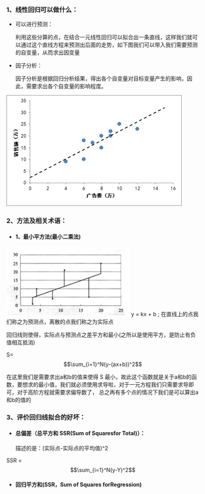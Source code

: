 ### 1、线性回归可以做什么：

- 可以进行预测：

    利用这些分算的点，在结合一元线性回归可以拟合出一条直线，这样我们就可以通过这个直线方程来预测出后面的走势，如下图我们可以带入我们需要预测的自变量，从而求出因变量

- 因子分析：

    因子分析是根据回归分析结果，得出各个自变量对目标变量产生的影响，因此，需要求出各个自变量的影响程度。 

![](/assets/LinearRegression.png)

### 2、方法及相关术语：

- #### 1、最小平方法(最小二乘法)
![](/assets/1464445402.png)
  y = kx + b ; 在直线上的点我们称之为预测点，离散的点我们称之为实际点
  
  回归线则使得，实际点与预测点之差平方和最小(之所以是使用平方，是防止有负值相互抵消)
  
  S=$$\sum_{i=1}^N(y-(ax+b))^2$$  
  
 在这里我们是需要求出a和b的值来使得 S 最小，故此这个函数就是关于a和b的函数，要想求的最小值，我们就必须使用求导啦，对于一元方程我们只需要求导即可，对于高阶方程就需要求偏导数了， 总之再有多个点的情况下我们是可以算出a和b的值的
 
### 3、评价回归线拟合的好坏：

- #### 总偏差（总平方和 SSR(Sum of Squaresfor Total)）：     
  
  描述的是：(实际点-实际点的平均值)^2 
  
 SSR = $$\sum_{i=1}^N(y-Y)^2$$    
 
- #### 回归平方和(SSR，Sum of Squares forRegression)      
 
                                             
                                                                                         
                                                                                                                                     
                                                                                                                                                                                 
                                                                                                                                                                                                                             
                                                                                                                                                                                                                                                                                                                     